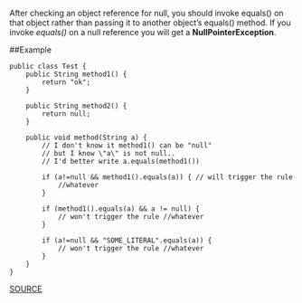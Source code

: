 After checking an object reference for null, you should invoke equals() on that object rather than passing it to another object’s equals() method. If you invoke *equals()* on a null reference you will get a **NullPointerException**.

##Example

  	public class Test { 
  		public String method1() { 
  			return "ok";
  		} 
  		
  		public String method2() { 
  			return null;
  		} 
  		
  		public void method(String a) { 
  			// I don't know it method1() can be "null" 
  			// but I know \"a\" is not null.. 
  			// I'd better write a.equals(method1()) 
  			
  			if (a!=null && method1().equals(a)) { // will trigger the rule 
  				//whatever 
  			} 
  			
  			if (method1().equals(a) && a != null) { 
  				// won't trigger the rule //whatever 
  			} 
  			
  			if (a!=null && "SOME_LITERAL".equals(a)) { 
  				// won't trigger the rule //whatever 
  			} 
  		} 
  	} 

[SOURCE](http://pmd.sourceforge.net/pmd-5.3.2/pmd-java/rules/java/unnecessary.html#UnusedNullCheckInEquals)

